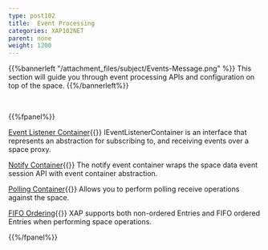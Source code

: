 ```yaml
---
type: post102
title:  Event Processing
categories: XAP102NET
parent: none
weight: 1200
---
```



{{%bannerleft "/attachment_files/subject/Events-Message.png" %}}
This section will guide you through event processing APIs and configuration on top of the space.
{{%/bannerleft%}}


<br>

{{%fpanel%}}

[Event Listener Container](./event-listener-container.html){{<wbr>}}
IEventListenerContainer is an interface that represents an abstraction for subscribing to, and receiving events over a space proxy.

[Notify Container](./notify-container.html){{<wbr>}}
The notify event container wraps the space data event session API with event container abstraction.

[Polling Container](./polling-container.html){{<wbr>}}
Allows you to perform polling receive operations against the space.

[FIFO Ordering](./fifo-overview.html){{<wbr>}}
XAP supports both non-ordered Entries and FIFO ordered Entries when performing space operations.

{{%/fpanel%}}



